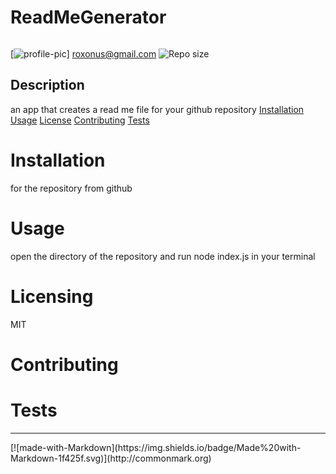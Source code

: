 
# ReadMeGenerator

![]()

[![profile-pic](https://avatars0.githubusercontent.com/u/61368822?s=460&u=cd43ca200fc190a5537311f087d9c33406603ac1&v=4)]
roxonus@gmail.com
![Repo size](https://img.shields.io/github/repo-size/roxonus/ReadMeGenerator)
## Description
an app that creates a read me file for your github repository
[Installation](#installation)
[Usage](#usage)
[License](#licensing)
[Contributing](#contributing)
[Tests](#tests)
# Installation
 for the repository from github
# Usage
open the directory of the repository and run node index.js in your terminal
# Licensing
MIT
# Contributing

# Tests

<hr>
[![made-with-Markdown](https://img.shields.io/badge/Made%20with-Markdown-1f425f.svg)](http://commonmark.org)

